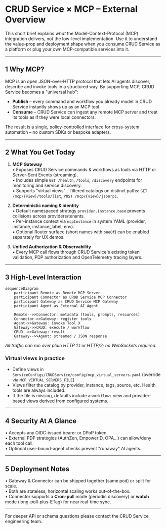 # CRUD Service × MCP – External Overview

This short brief explains *what* the Model-Context-Protocol (MCP) integration delivers, not the low-level implementation.  Use it to understand the value-prop and deployment shape when you consume CRUD Service as a platform or plug your own MCP-compatible services into it.

---

## 1  Why MCP?

MCP is an open JSON-over-HTTP protocol that lets AI agents discover, describe and invoke tools in a structured way.  By supporting MCP, CRUD Service becomes a "universal hub":

* **Publish** – every command and workflow you already model in CRUD Service instantly shows up as an MCP tool.
* **Consume** – CRUD Service can ingest any remote MCP server and treat its tools as if they were local connectors.

The result is a single, policy-controlled interface for cross-system automation – no custom SDKs or bespoke adapters.

---

## 2  What You Get Today

1. **MCP Gateway**  
   • Exposes CRUD Service commands & workflows as tools via HTTP or Server-Sent Events (streaming).  
   • Includes simple `GET /health`, `/tools`, `/discovery` endpoints for monitoring and service discovery.  
   • Supports "virtual views" – filtered catalogs on distinct paths: `GET /mcp/{view}/tools/list`, `POST /mcp/{view}/jsonrpc`.

2. **Deterministic naming & identity**  
   • Default namespaced strategy `provider.instance.base` prevents collisions across providers/tenants.  
   • Per-instance context via `mcpInstance` in system YAML (provider, instance, instance_label, env).  
   • Optional Router surface (short names with `oneOf`) can be enabled separately for UX demos.

3. **Unified Authorization & Observability**  
   • Every MCP call flows through CRUD Service's existing token validation, PDP authorization and OpenTelemetry tracing layers.

---

## 3  High-Level Interaction

```mermaid
sequenceDiagram
    participant Remote as Remote MCP Server
    participant Connector as CRUD Service MCP Connector
    participant Gateway as CRUD Service MCP Gateway
    participant Agent as External AI Agent

    Remote-->>Connector: metadata (tools, prompts, resources)
    Connector->>Gateway: register tools
    Agent->>Gateway: invoke Tool X
    Gateway->>CRUD: execute / workflow
    CRUD-->>Gateway: result
    Gateway-->>Agent: streamed / JSON response
```

*All traffic can run over plain HTTP 1.1 or HTTP/2; no WebSockets required.*

### Virtual views in practice
- Define views in `ServiceConfigs/CRUDService/config/mcp_virtual_servers.yaml` (override via `MCP_VIRTUAL_SERVERS_FILE`).
- Views filter the catalog by provider, instance, tags, source, etc. Health tools are always included.
- If the file is missing, defaults include a `workflows` view and provider-based views derived from configured systems.

---

## 4  Security At A Glance

• Accepts any OIDC-issued bearer or DPoP token.  
• External PDP strategies (AuthZen, EmpowerID, OPA…) can allow/deny each tool call.  
• Optional user-bound-agent checks prevent "runaway" AI agents.

---

## 5  Deployment Notes

• Gateway & Connector can be shipped together (same pod) or split for scale.  
• Both are stateless; horizontal scaling works out-of-the-box.  
• Connector supports a **Cron-pull** mode (periodic discovery) or **watch** mode (long-poll-plus-ETag) for near real-time sync.

---


For deeper API or schema questions please contact the CRUD Service engineering team.

